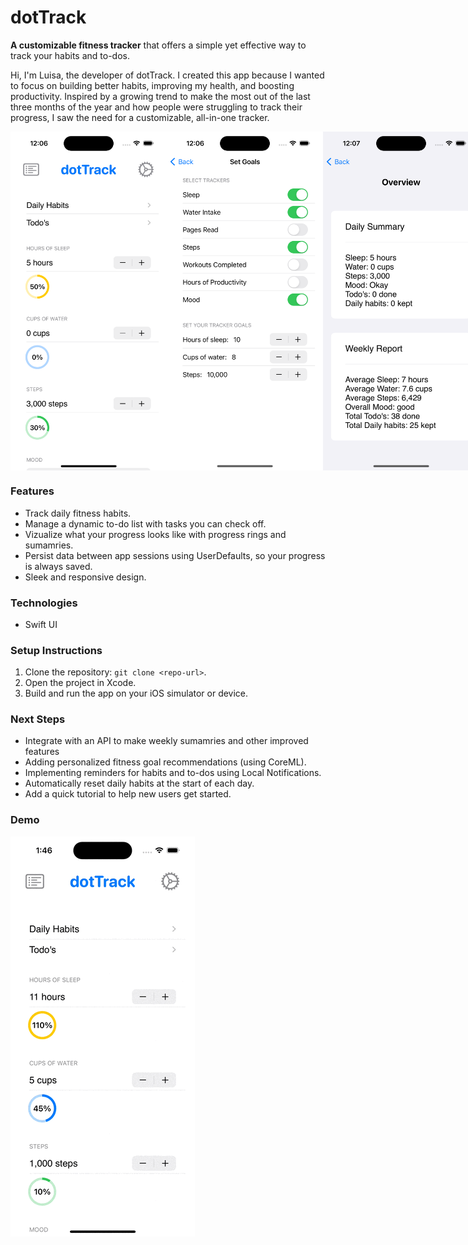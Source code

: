 # dotTrack
**A customizable fitness tracker** that offers a simple yet effective way to track your habits and to-dos.

Hi, I'm Luisa, the developer of dotTrack. I created this app because I wanted to focus on building better habits, improving my health, and boosting productivity. Inspired by a growing trend to make the most out of the last three months of the year and how people were struggling to track their progress, I saw the need for a customizable, all-in-one tracker.

<div style="display: flex; justify-content: space-around;">
  <img src="assets/dotTrackMain.png" alt="Main Screen" width="250"/>
  <img src="assets/dotTrackSettings.png" alt="Settings Screen" width="250"/>
  <img src="assets/dotTrackSummary.png" alt="Summary Screen" width="250"/>
</div>

### Features
- Track daily fitness habits.
- Manage a dynamic to-do list with tasks you can check off.
- Vizualize what your progress looks like with progress rings and sumamries.
- Persist data between app sessions using UserDefaults, so your progress is always saved.
- Sleek and responsive design.

### Technologies
- Swift UI

### Setup Instructions
1. Clone the repository: `git clone <repo-url>`.
2. Open the project in Xcode.
3. Build and run the app on your iOS simulator or device.

### Next Steps
- Integrate with an API to make weekly sumamries and other improved features
- Adding personalized fitness goal recommendations (using CoreML).
- Implementing reminders for habits and to-dos using Local Notifications.
- Automatically reset daily habits at the start of each day.
- Add a quick tutorial to help new users get started.

### Demo
![Demo](dotTrackDemo.gif)


